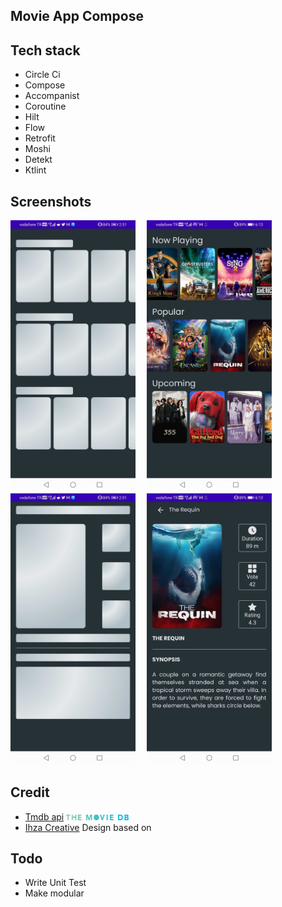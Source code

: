 ## Movie App Compose


## Tech stack
* Circle Ci
* Compose
* Accompanist
* Coroutine
* Hilt
* Flow
* Retrofit
* Moshi
* Detekt
* Ktlint


## Screenshots
<img src="/art/movie_list_shimmer.jpg" width="200"> &emsp;<img src="/art/movie_list.jpg" width="200"> &emsp;<img src="/art/movie_detail_shimmer.jpg" width="200"> &emsp;<img src="/art/movie_detail.jpg" width="200">


## Credit
* [Tmdb api](https://www.themoviedb.org/) <img src="/art/tmdb.svg" width="100">
* [Ihza Creative](https://www.figma.com/community/file/1047722855993806321) Design based on


## Todo
* Write Unit Test
* Make modular


